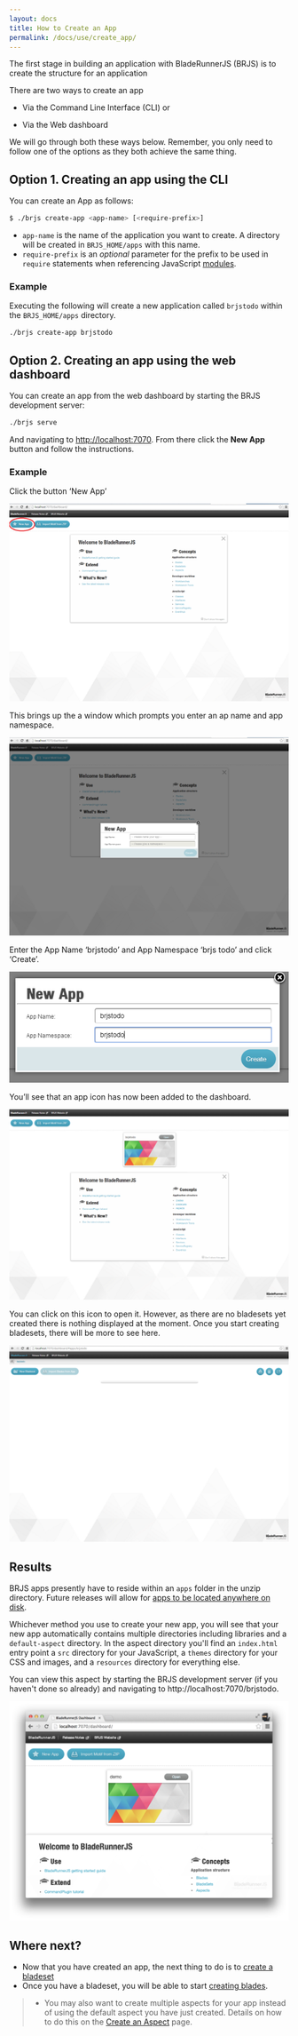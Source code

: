 ```yaml
---
layout: docs
title: How to Create an App
permalink: /docs/use/create_app/
---
```


The first stage in building an application with BladeRunnerJS (BRJS) is to create
the structure for an application

There are two ways to create an app

- Via the Command Line Interface (CLI) or

- Via the Web dashboard

We will go through both these ways below. Remember, you only need to follow one of the options as they both achieve the same thing.

## Option 1. Creating an app using the CLI

You can create an App as follows:

```bash
$ ./brjs create-app <app-name> [<require-prefix>]
```

* `app-name` is the name of the application you want to create. A directory will
be created in `BRJS_HOME/apps` with this name.
* `require-prefix` is an *optional* parameter for the prefix to be used in `require`
statements when referencing JavaScript [modules](/docs/concepts/modules/).

### Example

Executing the following will create a new application called `brjstodo` within the `BRJS_HOME/apps` directory.

```bash
./brjs create-app brjstodo
```
## Option 2. Creating an app using the web dashboard

You can create an app from the web dashboard by starting the BRJS development
server:

```bash
./brjs serve
```

And navigating to [http://localhost:7070](http://localhost:7070). From there click the **New App** button
and follow the instructions.

### Example

Click the button ‘New App’

![](/docs/use/img/create-app-newapp.png)

This brings up the a window which prompts you enter an ap name and app namespace.

![](/docs/use/img/create-app-newapp-name.png)

Enter the App Name ‘brjstodo’ and App Namespace ‘brjs todo’ and click ‘Create’.

![](/docs/use/img/create-app-newapp-name-brjstodo.png)

You’ll see that an app icon has now been added to the dashboard.

![](/docs/use/img/create-app-icon-brjstodo.png)

You can click on this icon to open it. However, as there are no bladesets yet created there is nothing displayed at the moment. Once you start creating bladesets, there will be more to see here.

![](/docs/use/img/create-app-empty-bladeset.png)

## Results

<div class="alert alert-info">
  <p>
    BRJS apps presently have to reside within an <code>apps</code> folder in the unzip directory. Future releases will allow for <a href="https://github.com/BladeRunnerJS/brjs/issues/1">apps to be located anywhere on disk</a>.
  </p>
</div>

Whichever method you use to create your new app, you will see that your new app automatically contains multiple directories including libraries and a `default-aspect` directory. In the aspect directory you'll find an `index.html` entry point a `src` directory for your JavaScript, a `themes` directory for your CSS and images, and a `resources` directory for everything else.

You can view this aspect by starting the BRJS development server (if you haven't done so already) and navigating to http://localhost:7070/brjstodo.

![](/docs/use/img/new-app-btn.png)

## Where next?

- Now that you have created an app, the next thing to do is to [create a bladeset](docs/use/create_bladeset/)
- Once you have a bladeset, you will be able to start [creating blades](docs/use/create_blade/).
> - You may also want to create multiple aspects for your app instead of using the default aspect you have just created. Details on how to do this on the [Create an Aspect](/docs/use/create_aspect/) page.
